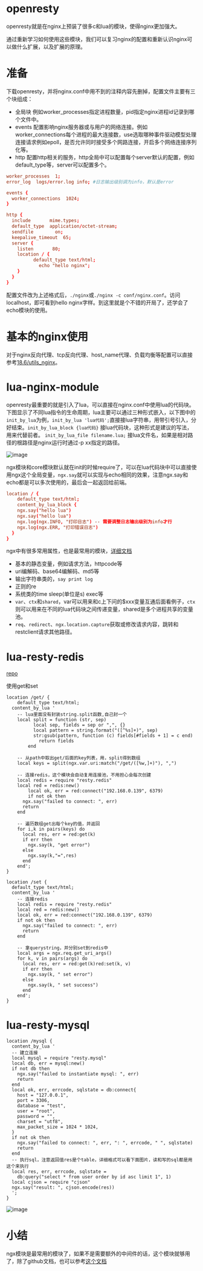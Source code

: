 # openresty
openresty就是在nginx上预装了很多c和lua的模块，使得nginx更加强大。

通过重新学习如何使用这些模块，我们可以复习nginx的配置和重新认识nginx可以做什么扩展，以及扩展的原理。

# 准备
下载openresty，并将nginx.conf中用不到的注释内容先删掉，配置文件主要有三个块组成：
- 全局块 例如worker_processes指定进程数量，pid指定nginx进程id记录到哪个文件中。
- events 配置影响nginx服务器或与用户的网络连接。例如worker_connections每个进程的最大连接数，use选取哪种事件驱动模型处理连接请求例如epoll，是否允许同时接受多个网路连接，开启多个网络连接序列化等。
- http 配置http相关的服务，http全局中可以配置每个server默认的配置，例如default_type等，server可以配置多个。
```conf
worker_processes  1;
error_log  logs/error.log info; #日志输出级别调为info，默认是error

events {
  worker_connections  1024;
}

http {
  include       mime.types;
  default_type  application/octet-stream;
  sendfile        on;
  keepalive_timeout  65;
  server {
    listen       80;
    location / {
		  default_type text/html;
			echo "hello nginx";
    }
  }
}
```
配置文件改为上述格式后，`./nginx`或`./nginx -c conf/nginx.conf`。访问localhost，即可看到hello nginx字样。到这里就是个不错的开局了，还学会了echo模块的使用。

# 基本的nginx使用
对于nginx反向代理、tcp反向代理、host_name代理、负载均衡等配置可以直接参考[18.6/utils_nginx](/18.6/utils_nginx.html)。

# lua-nginx-module
openresty最重要的就是引入了lua，可以直接在nginx.conf中使用lua的代码块。下图显示了不同lua指令的生命周期，lua主要可以通过三种形式嵌入，以下图中的`init_by_lua`为例，`init_by_lua 'lua代码';`直接接lua字符串，用带引号引入，分好结束。`init_by_lua_block {lua代码}` 接lua代码块，这种形式是建议的写法，用来代替前者。
`init_by_lua_file filename.lua;` 接lua文件名，如果是相对路径的根路径是nginx运行时通过-p xx指定的路径。


![image](https://i.imgur.com/w0EE1vP.png)

ngx模块和core模块默认就在init的时候require了，可以在lua代码块中可以直接使用ngx这个全局变量，`ngx.say`就可以实现与echo相同的效果，注意ngx.say和echo都是可以多次使用的，最后会一起返回给前端。
```conf
location / {
	default_type text/html;
	content_by_lua_block {
    ngx.say("hello lua")
    ngx.say("hello lua")
    ngx.log(ngx.INFO, "打印日志") -- 需要调整日志输出级别为info才行
    ngx.log(ngx.ERR, "打印错误日志")
  }
}
```

ngx中有很多常用属性，也是最常用的模块，[详细文档](https://github.com/openresty/lua-nginx-module)
- 基本的静态变量，例如请求方法，httpcode等
- uri编解码、base64编解码、md5等 
- 输出字符串类的，`say print log`
- 正则的re
- 系统类的time sleep(单位是s) exec等
- `var`、`ctx`和`shared`，var可以用来和c上下问的$xxx变量互通后面看例子，`ctx`则可以用来在不同的lua代码块之间传递变量，shared是多个进程共享的变量池。
- `req`、`redirect`、`ngx.location.capture`获取或修改请求内容，跳转和restclient请求其他路径。


# lua-resty-redis
[repo](https://github.com/openresty/lua-resty-redis) 

使用get和set
```
location /get/ {
	default_type text/html;
  content_by_lua '
    -- lua里面没有封装string.split函数,自己封一个
    local split = function (str, sep)
		  local sep, fields = sep or ",", {}
		  local pattern = string.format("([^%s]+)", sep)
		  str:gsub(pattern, function (c) fields[#fields + 1] = c end)
			return fields
		end
    
    -- 从path中取出get/后面的key列表，用，split得到数组 
    local keys = split(ngx.var.uri:match("/get/([%w,]+)"), ",")
    
    -- 连接redis，这个模块会自动复用连接池，不用担心会每次创建	
    local redis = require "resty.redis"
    local red = redis:new()
		local ok, err = red:connect("192.168.0.139", 6379)
		if not ok then
      ngx.say("failed to connect: ", err)
      return
    end
		
    -- 遍历数组get出每个key的值，并返回
    for i,k in pairs(keys) do
      local res, err = red:get(k)
      if err then
      	ngx.say(k, "get error")
      else
      	ngx.say(k,"=",res)
      end
    end';
}
		
location /set {
  default_type text/html;
  content_by_lua '
    -- 连接redis
    local redis = require "resty.redis"
    local red = redis:new()
    local ok, err = red:connect("192.168.0.139", 6379)
    if not ok then
      ngx.say("failed to connect: ", err)
      return
    end

    -- 拿querystring，并分别set到redis中
    local args = ngx.req.get_uri_args()
    for k, v in pairs(args) do
      local res, err = red:get(k)red:set(k, v)
      if err then
        ngx.say(k, " set error")
      else
        ngx.say(k, " set success")
      end
    end';
}
```
# lua-resty-mysql
```
location /mysql {
  content_by_lua '
  -- 建立连接
  local mysql = require "resty.mysql"
  local db, err = mysql:new()
  if not db then
    ngx.say("failed to instantiate mysql: ", err)
    return
  end
  local ok, err, errcode, sqlstate = db:connect{
    host = "127.0.0.1",
    port = 3306,
    database = "test",
    user = "root",
    password = "",
    charset = "utf8",
    max_packet_size = 1024 * 1024,
  }
  if not ok then
    ngx.say("failed to connect: ", err, ": ", errcode, " ", sqlstate)
    return
  end
  -- 执行sql，注意返回值res是个table，详细格式可以看下面图片，读和写的sql都是用这个来执行
  local res, err, errcode, sqlstate =
    db:query("select * from user order by id asc limit 1", 1)
  local cjson = require "cjson"
  ngx.say("result: ", cjson.encode(res))
  ';
}
```
![image](https://i.imgur.com/dI3J9jU.png)
# 小结
ngx模块是最常用的模块了，如果不是需要额外的中间件的话，这个模块就够用了，除了github文档，也可以参考[这个文档](https://openresty-reference.readthedocs.io/en/latest/Lua_Nginx_API/)